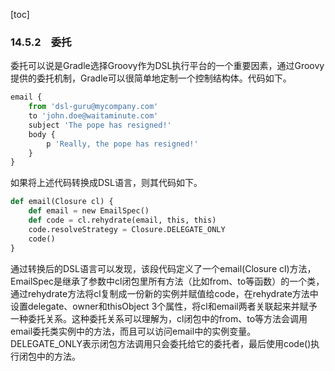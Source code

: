 [toc]

### 14.5.2　委托

委托可以说是Gradle选择Groovy作为DSL执行平台的一个重要因素，通过Groovy提供的委托机制，Gradle可以很简单地定制一个控制结构体。代码如下。

```python
email {
    from 'dsl-guru@mycompany.com'
    to 'john.doe@waitaminute.com'
    subject 'The pope has resigned!'
    body {
        p 'Really, the pope has resigned!'
    }
}
```

如果将上述代码转换成DSL语言，则其代码如下。

```python
def email(Closure cl) {
    def email = new EmailSpec()
    def code = cl.rehydrate(email, this, this)
    code.resolveStrategy = Closure.DELEGATE_ONLY
    code()
}
```

通过转换后的DSL语言可以发现，该段代码定义了一个email(Closure cl)方法，EmailSpec是继承了参数中cl闭包里所有方法（比如from、to等函数）的一个类，通过rehydrate方法将cl复制成一份新的实例并赋值给code，在rehydrate方法中设置delegate、owner和thisObject 3个属性，将cl和email两者关联起来并赋予一种委托关系。这种委托关系可以理解为，cl闭包中的from、to等方法会调用email委托类实例中的方法，而且可以访问email中的实例变量。DELEGATE_ONLY表示闭包方法调用只会委托给它的委托者，最后使用code()执行闭包中的方法。


